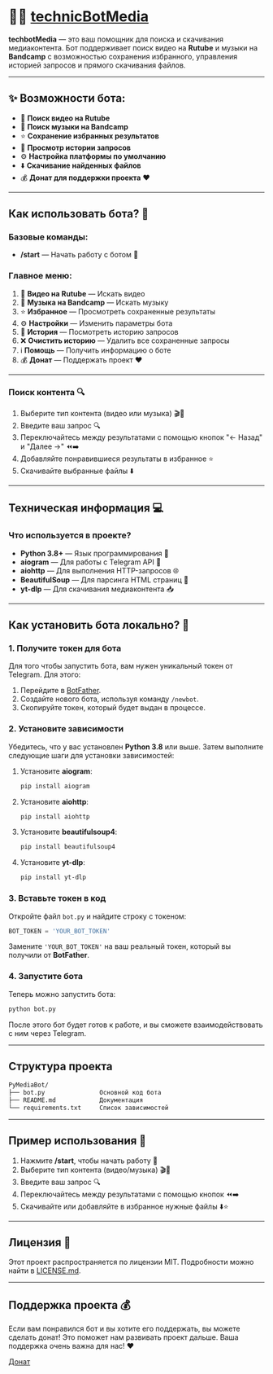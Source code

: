 # 🎥🎵 [technicBotMedia](https://t.me/technicBotMediabot)

**techbotMedia** — это ваш помощник для поиска и скачивания медиаконтента. Бот поддерживает поиск видео на **Rutube** и музыки на **Bandcamp** с возможностью сохранения избранного, управления историей запросов и прямого скачивания файлов.

---

## ✨ Возможности бота:

- 🎥 **Поиск видео на Rutube**
- 🎵 **Поиск музыки на Bandcamp**
- ⭐ **Сохранение избранных результатов**
- 📜 **Просмотр истории запросов**
- ⚙️ **Настройка платформы по умолчанию**
- ⬇️ **Скачивание найденных файлов**
- 💰 **Донат для поддержки проекта** ❤️

---

## Как использовать бота? 🧩

### Базовые команды:

- **/start** — Начать работу с ботом 🌟

### Главное меню:

1. 🎥 **Видео на Rutube** — Искать видео
2. 🎵 **Музыка на Bandcamp** — Искать музыку
3. ⭐ **Избранное** — Просмотреть сохраненные результаты
4. ⚙️ **Настройки** — Изменить параметры бота
5. 📜 **История** — Посмотреть историю запросов
6. ❌ **Очистить историю** — Удалить все сохраненные запросы
7. ℹ️ **Помощь** — Получить информацию о боте
8. 💰 **Донат** — Поддержать проект ❤️

---

### Поиск контента 🔍
1. Выберите тип контента (видео или музыка) 🎬🎵
2. Введите ваш запрос 🔍
3. Переключайтесь между результатами с помощью кнопок "← Назад" и "Далее →" ⏪➡️
4. Добавляйте понравившиеся результаты в избранное ⭐
5. Скачивайте выбранные файлы ⬇️

---

## Техническая информация 💻

### Что используется в проекте?

- **Python 3.8+** — Язык программирования 🐍
- **aiogram** — Для работы с Telegram API 🤖
- **aiohttp** — Для выполнения HTTP-запросов 🌐
- **BeautifulSoup** — Для парсинга HTML страниц 📄
- **yt-dlp** — Для скачивания медиаконтента 📥

---

## Как установить бота локально? 🔧

### 1. Получите токен для бота
Для того чтобы запустить бота, вам нужен уникальный токен от Telegram. Для этого:
1. Перейдите в [BotFather](https://core.telegram.org/bots#botfather).
2. Создайте нового бота, используя команду `/newbot`.
3. Скопируйте токен, который будет выдан в процессе.

### 2. Установите зависимости

Убедитесь, что у вас установлен **Python 3.8** или выше. Затем выполните следующие шаги для установки зависимостей:

1) Установите **aiogram**:
    ```bash
    pip install aiogram
    ```

2) Установите **aiohttp**:
    ```bash
    pip install aiohttp
    ```

3) Установите **beautifulsoup4**:
    ```bash
    pip install beautifulsoup4
    ```

4) Установите **yt-dlp**:
    ```bash
    pip install yt-dlp
    ```

### 3. Вставьте токен в код

Откройте файл `bot.py` и найдите строку с токеном:

```python
BOT_TOKEN = 'YOUR_BOT_TOKEN'
```

Замените `'YOUR_BOT_TOKEN'` на ваш реальный токен, который вы получили от **BotFather**.

### 4. Запустите бота

Теперь можно запустить бота:

```bash
python bot.py
```

После этого бот будет готов к работе, и вы сможете взаимодействовать с ним через Telegram.

---

## Структура проекта
```bash
PyMediaBot/
├── bot.py               Основной код бота
├── README.md            Документация
└── requirements.txt     Список зависимостей
```

---

## Пример использования 🎯

1. Нажмите **/start**, чтобы начать работу 🚀
2. Выберите тип контента (видео/музыка) 🎬🎵
3. Введите ваш запрос 🔍
4. Переключайтесь между результатами с помощью кнопок ⏪➡️
5. Скачивайте или добавляйте в избранное нужные файлы ⬇️⭐

---

## Лицензия 📜

Этот проект распространяется по лицензии MIT. Подробности можно найти в [LICENSE.md](LICENSE.md).

---

## Поддержка проекта 💰

Если вам понравился бот и вы хотите его поддержать, вы можете сделать донат! Это поможет нам развивать проект дальше. Ваша поддержка очень важна для нас! ❤️

[Донат](https://www.donationalerts.com/r/black_h0le_d)

